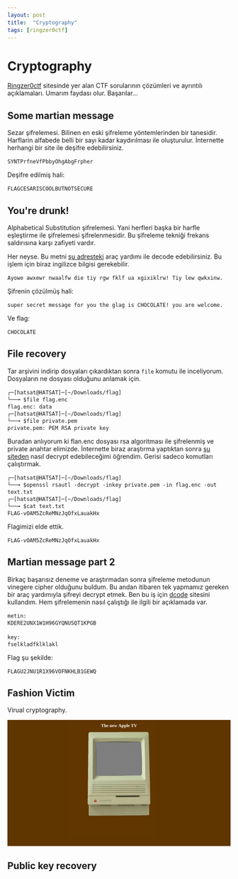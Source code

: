 ```yaml
---
layout: post
title:  "Cryptography"
tags: [ringzer0ctf]
---
```


# Cryptography

[Ringzer0ctf](https://ringzer0ctf.com/) sitesinde yer alan CTF sorularının çözümleri ve ayrıntılı açıklamaları. Umarım faydası olur. Başarılar...

## Some martian message

Sezar şifrelemesi. Bilinen en eski şifreleme yöntemlerinden bir tanesidir. Harflarin alfabede belli bir sayı kadar kaydırılması ile oluşturulur. İnternette herhangi bir site ile deşifre edebilirsiniz.

```text
SYNTPrfneVfPbbyOhgAbgFrpher
```

Deşifre edilmiş hali:

```text
FLAGCESARISCOOLBUTNOTSECURE
```

## You're drunk!

Alphabetical Substitution şifrelemesi. Yani herfleri başka bir harfle eşleştirme ile şifrelemesi şifrelenmesidir. Bu şifreleme tekniği frekans saldırısına karşı zafiyeti vardır.

Her neyse. Bu metni [şu adresteki](https://www.dcode.fr/monoalphabetic-substitution) araç yardımı ile decode edebilirsiniz. Bu işlem için biraz ingilizce bilgisi gerekebilir.

```text
Ayowe awxewr nwaalfw die tiy rgw fklf ua xgixiklrw! Tiy lew qwkxinw.
```

Şifrenin çözülmüş hali:

```text
super secret message for you the glag is CHOCOLATE! you are welcome.
```

Ve flag:

```text
CHOCOLATE
```

## File recovery

Tar arşivini indirip dosyaları çıkardıktan sonra `file` komutu ile inceliyorum. Dosyaların ne dosyası olduğunu anlamak için.

```text
┌─[hatsat@HATSAT]─[~/Downloads/flag]
└──╼ $file flag.enc
flag.enc: data
┌─[hatsat@HATSAT]─[~/Downloads/flag]
└──╼ $file private.pem
private.pem: PEM RSA private key
```

Buradan anlıyorum ki flan.enc dosyası rsa algoritması ile şifrelenmiş ve private anahtar elimizde. İnternette biraz araştırma yaptıktan sonra [şu siteden](https://linuxtiwary.com/2018/08/25/public-key-and-private-key-encryption-decryption-labasymmetric-cryptography/) nasıl decrypt edebileceğimi öğrendim. Gerisi sadeco komutları çalıştırmak.

```text
┌─[hatsat@HATSAT]─[~/Downloads/flag]
└──╼ $openssl rsautl -decrypt -inkey private.pem -in flag.enc -out text.txt
┌─[hatsat@HATSAT]─[~/Downloads/flag]
└──╼ $cat text.txt
FLAG-vOAM5ZcReMNzJqOfxLauakHx
```

Flagimizi elde ettik.

```text
FLAG-vOAM5ZcReMNzJqOfxLauakHx
```

## Martian message part 2

Birkaç başarısız deneme ve araştırmadan sonra şifreleme metodunun vinegere cipher olduğunu buldum. Bu andan itibaren tek yapmamız gereken bir araç yardımıyla şifreyi decrypt etmek. Ben bu iş için [dcode](https://www.dcode.fr/vigenere-cipher) sitesini kullandım. Hem şifrelemenin nasıl çalıştığı ile ilgili bir açıklamada var.

```text
metin:
KDERE2UNX1W1H96GYQNUSQT1KPGB

key:
fselkladfklklakl
```

Flag şu şekilde:

```text
FLAGU2JNU1R1X96VOFNKHLB1GEWQ
```

## Fashion Victim

Virual cryptography.

![fashion victim](/assets/ctf/ringer0ctf/resimler/cryptography/fashion-victim-1.png)

## Public key recovery
